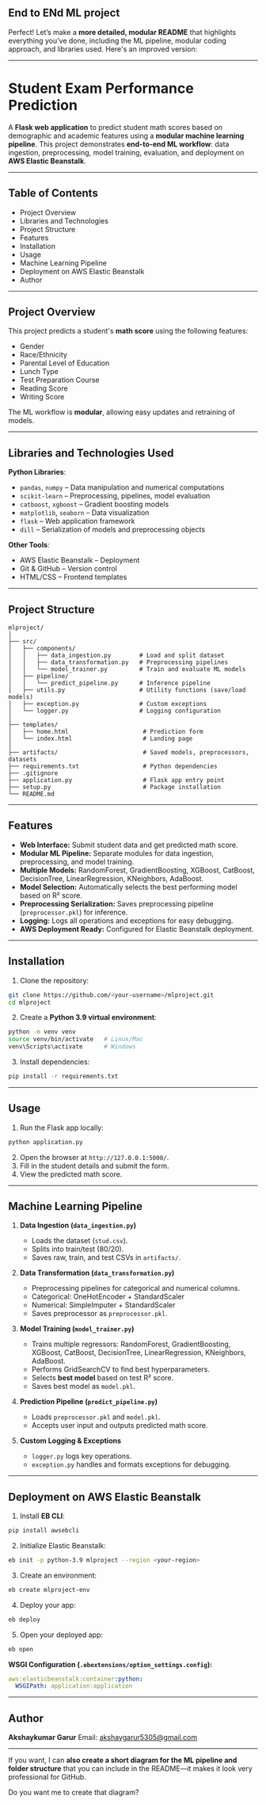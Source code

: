 ## End to ENd ML project
Perfect! Let’s make a **more detailed, modular README** that highlights everything you’ve done, including the ML pipeline, modular coding approach, and libraries used. Here's an improved version:

---

# Student Exam Performance Prediction

A **Flask web application** to predict student math scores based on demographic and academic features using a **modular machine learning pipeline**. This project demonstrates **end-to-end ML workflow**: data ingestion, preprocessing, model training, evaluation, and deployment on **AWS Elastic Beanstalk**.

---

## Table of Contents

* Project Overview
* Libraries and Technologies
* Project Structure
* Features
* Installation
* Usage
* Machine Learning Pipeline
* Deployment on AWS Elastic Beanstalk
* Author

---

## Project Overview

This project predicts a student's **math score** using the following features:

* Gender
* Race/Ethnicity
* Parental Level of Education
* Lunch Type
* Test Preparation Course
* Reading Score
* Writing Score

The ML workflow is **modular**, allowing easy updates and retraining of models.

---

## Libraries and Technologies Used

**Python Libraries**:

* `pandas`, `numpy` – Data manipulation and numerical computations
* `scikit-learn` – Preprocessing, pipelines, model evaluation
* `catboost`, `xgboost` – Gradient boosting models
* `matplotlib`, `seaborn` – Data visualization
* `flask` – Web application framework
* `dill` – Serialization of models and preprocessing objects

**Other Tools**:

* AWS Elastic Beanstalk – Deployment
* Git & GitHub – Version control
* HTML/CSS – Frontend templates

---

## Project Structure

```
mlproject/
│
├── src/
│   ├── components/
│   │   ├── data_ingestion.py        # Load and split dataset
│   │   ├── data_transformation.py   # Preprocessing pipelines
│   │   └── model_trainer.py         # Train and evaluate ML models
│   ├── pipeline/
│   │   └── predict_pipeline.py      # Inference pipeline
│   ├── utils.py                     # Utility functions (save/load models)
│   ├── exception.py                 # Custom exceptions
│   └── logger.py                    # Logging configuration
│
├── templates/
│   ├── home.html                     # Prediction form
│   └── index.html                    # Landing page
│
├── artifacts/                        # Saved models, preprocessors, datasets
├── requirements.txt                  # Python dependencies
├── .gitignore
├── application.py                    # Flask app entry point
├── setup.py                          # Package installation
└── README.md
```

---

## Features

* **Web Interface:** Submit student data and get predicted math score.
* **Modular ML Pipeline:** Separate modules for data ingestion, preprocessing, and model training.
* **Multiple Models:** RandomForest, GradientBoosting, XGBoost, CatBoost, DecisionTree, LinearRegression, KNeighbors, AdaBoost.
* **Model Selection:** Automatically selects the best performing model based on R² score.
* **Preprocessing Serialization:** Saves preprocessing pipeline (`preprocessor.pkl`) for inference.
* **Logging:** Logs all operations and exceptions for easy debugging.
* **AWS Deployment Ready:** Configured for Elastic Beanstalk deployment.

---

## Installation

1. Clone the repository:

```bash
git clone https://github.com/<your-username>/mlproject.git
cd mlproject
```

2. Create a **Python 3.9 virtual environment**:

```bash
python -m venv venv
source venv/bin/activate   # Linux/Mac
venv\Scripts\activate      # Windows
```

3. Install dependencies:

```bash
pip install -r requirements.txt
```

---

## Usage

1. Run the Flask app locally:

```bash
python application.py
```

2. Open the browser at `http://127.0.0.1:5000/`.
3. Fill in the student details and submit the form.
4. View the predicted math score.

---

## Machine Learning Pipeline

1. **Data Ingestion (`data_ingestion.py`)**

   * Loads the dataset (`stud.csv`).
   * Splits into train/test (80/20).
   * Saves raw, train, and test CSVs in `artifacts/`.

2. **Data Transformation (`data_transformation.py`)**

   * Preprocessing pipelines for categorical and numerical columns.
   * Categorical: OneHotEncoder + StandardScaler
   * Numerical: SimpleImputer + StandardScaler
   * Saves preprocessor as `preprocessor.pkl`.

3. **Model Training (`model_trainer.py`)**

   * Trains multiple regressors: RandomForest, GradientBoosting, XGBoost, CatBoost, DecisionTree, LinearRegression, KNeighbors, AdaBoost.
   * Performs GridSearchCV to find best hyperparameters.
   * Selects **best model** based on test R² score.
   * Saves best model as `model.pkl`.

4. **Prediction Pipeline (`predict_pipeline.py`)**

   * Loads `preprocessor.pkl` and `model.pkl`.
   * Accepts user input and outputs predicted math score.

5. **Custom Logging & Exceptions**

   * `logger.py` logs key operations.
   * `exception.py` handles and formats exceptions for debugging.

---

## Deployment on AWS Elastic Beanstalk

1. Install **EB CLI**:

```bash
pip install awsebcli
```

2. Initialize Elastic Beanstalk:

```bash
eb init -p python-3.9 mlproject --region <your-region>
```

3. Create an environment:

```bash
eb create mlproject-env
```

4. Deploy your app:

```bash
eb deploy
```

5. Open your deployed app:

```bash
eb open
```

**WSGI Configuration (`.ebextensions/option_settings.config`):**

```yaml
aws:elasticbeanstalk:container:python:
  WSGIPath: application:application
```

---

## Author

**Akshaykumar Garur**
Email: [akshaygarur5305@gmail.com](mailto:akshaygarur5305@gmail.com)

---

If you want, I can **also create a short diagram for the ML pipeline and folder structure** that you can include in the README—it makes it look very professional for GitHub.

Do you want me to create that diagram?

